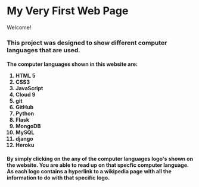 # My Very First Web Page 

Welcome!

<h3> This project was designed to show different computer languages that are used. </h3>

<h4> The computer languages shown in this website are:
<ol>
<li> HTML 5 </li>
<li> CSS3 </li>
<li> JavaScript </li>
<li> Cloud 9 </li>
<li> git </li>
<li> GitHub </li>
<li> Python </li>
<li> Flask </li>
<li> MongoDB </li>
<li> MySQL </li>
<li> django </li>
<li> Heroku </li>
</ol>

<h4> By simply clicking on the any of the computer languages logo's shown on the website. 
You are able to read up on that specfic computer language. 
As each logo contains a hyperlink to a wikipedia page with all the information to do with that specific logo.